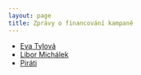 ```yaml
---
layout: page
title: Zprávy o financování kampaně
---
```


* [Eva Tylová](/assets/pdf/Zprava-o-financovani-volebni-kampane-Pirati-LES.pdf)
* [Libor Michálek](/assets/pdf/Zprava-o-financovani-volebni-kampane-Pirati-Michalek.pdf)
* [Piráti](/assets/pdf/Zprava-o-financovani-volebni-kampane-Pirati.pdf)

